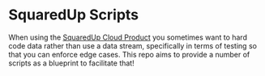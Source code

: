 # SquaredUp Scripts

When using the [SquaredUp Cloud Product](https://squaredup.com/) you sometimes want to hard code data rather than use a data stream, specifically in terms of testing so that you can enforce edge cases. This repo aims to provide a number of scripts as a blueprint to facilitate that! 
